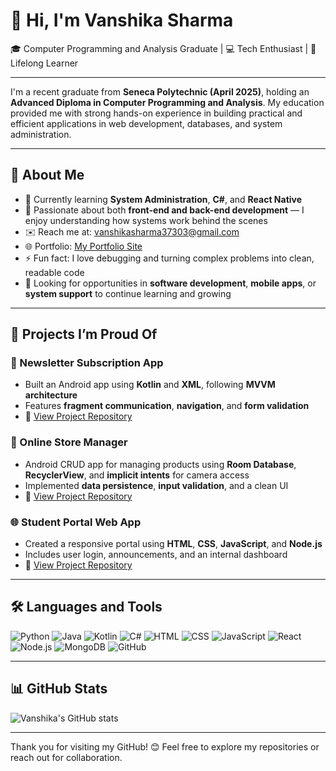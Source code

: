 # 👋 Hi, I'm Vanshika Sharma

🎓 Computer Programming and Analysis Graduate | 💻 Tech Enthusiast | 🌱 Lifelong Learner

---

I'm a recent graduate from **Seneca Polytechnic (April 2025)**, holding an **Advanced Diploma in Computer Programming and Analysis**. My education provided me with strong hands-on experience in building practical and efficient applications in web development, databases, and system administration.

---

## 🧠 About Me

- 🚀 Currently learning **System Administration**, **C#**, and **React Native**
- 🧠 Passionate about both **front-end and back-end development** — I enjoy understanding how systems work behind the scenes
- ✉️ Reach me at: [vanshikasharma37303@gmail.com](mailto:vanshikasharma37303@gmail.com)
- 🌐 Portfolio: [My Portfolio Site](https://sites.google.com/view/vanshikasharma-portfolio)
- ⚡ Fun fact: I love debugging and turning complex problems into clean, readable code
- 🧩 Looking for opportunities in **software development**, **mobile apps**, or **system support** to continue learning and growing

---

## 🚀 Projects I’m Proud Of

### 📱 Newsletter Subscription App
- Built an Android app using **Kotlin** and **XML**, following **MVVM architecture**
- Features **fragment communication**, **navigation**, and **form validation**
- 📂 [View Project Repository](#)

### 🛒 Online Store Manager
- Android CRUD app for managing products using **Room Database**, **RecyclerView**, and **implicit intents** for camera access
- Implemented **data persistence**, **input validation**, and a clean UI
- 📂 [View Project Repository](#)

### 🌐 Student Portal Web App
- Created a responsive portal using **HTML**, **CSS**, **JavaScript**, and **Node.js**
- Includes user login, announcements, and an internal dashboard
- 📂 [View Project Repository](#)

---

## 🛠 Languages and Tools

![Python](https://img.shields.io/badge/-Python-3776AB?style=flat&logo=python&logoColor=white)
![Java](https://img.shields.io/badge/-Java-007396?style=flat&logo=java&logoColor=white)
![Kotlin](https://img.shields.io/badge/-Kotlin-0095D5?style=flat&logo=kotlin&logoColor=white)
![C#](https://img.shields.io/badge/-C%23-239120?style=flat&logo=c-sharp&logoColor=white)
![HTML](https://img.shields.io/badge/-HTML5-E34F26?style=flat&logo=html5&logoColor=white)
![CSS](https://img.shields.io/badge/-CSS3-1572B6?style=flat&logo=css3&logoColor=white)
![JavaScript](https://img.shields.io/badge/-JavaScript-F7DF1E?style=flat&logo=javascript&logoColor=black)
![React](https://img.shields.io/badge/-React-61DAFB?style=flat&logo=react&logoColor=black)
![Node.js](https://img.shields.io/badge/-Node.js-339933?style=flat&logo=nodedotjs&logoColor=white)
![MongoDB](https://img.shields.io/badge/-MongoDB-47A248?style=flat&logo=mongodb&logoColor=white)
![GitHub](https://img.shields.io/badge/-GitHub-181717?style=flat&logo=github&logoColor=white)

---

## 📊 GitHub Stats

![Vanshika's GitHub stats](https://github-readme-stats.vercel.app/api?username=vanshikasharma37&show_icons=true&theme=radical)

---

Thank you for visiting my GitHub! 😊 Feel free to explore my repositories or reach out for collaboration.
